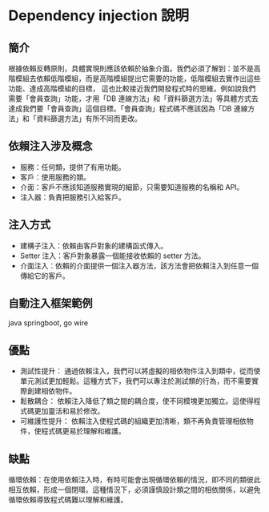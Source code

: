# Dependency injection 說明

## 簡介
根據依賴反轉原則，具體實現則應該依賴於抽象介面。我們必須了解到：並不是高階模組去依賴低階模組，而是高階模組提出它需要的功能，低階模組去實作出這些功能、達成高階模組的目標，
這也比較接近我們開發程式時的思維。例如說我們需要「會員查詢」功能，才用「DB 連線方法」和「資料篩選方法」等具體方式去達成我們要「會員查詢」這個目標。「會員查詢」程式碼不應該因為「DB 連線方法」和「資料篩選方法」有所不同而更改。

## 依賴注入涉及概念
+ 服務：任何類，提供了有用功能。
+ 客戶：使用服務的類。
+ 介面：客戶不應該知道服務實現的細節，只需要知道服務的名稱和 API。
+ 注入器：負責把服務引入給客戶。

## 注入方式
+ 建構子注入：依賴由客戶對象的建構函式傳入。
+ Setter 注入：客戶對象暴露一個能接收依賴的 setter 方法。
+ 介面注入：依賴的介面提供一個注入器方法，該方法會把依賴注入到任意一個傳給它的客戶。

## 自動注入框架範例
java springboot, go wire

## 優點
+ 測試性提升： 通過依賴注入，我們可以將虛擬的相依物件注入到類中，從而使單元測試更加輕鬆。這種方式下，我們可以專注於測試類的行為，而不需要實際創建相依物件。
+ 鬆散耦合： 依賴注入降低了類之間的耦合度，使不同模塊更加獨立。這使得程式碼更加靈活和易於修改。
+ 可維護性提升： 依賴注入使程式碼的組織更加清晰，類不再負責管理相依物件，使程式碼更易於理解和維護。

## 缺點
循環依賴：在使用依賴注入時，有時可能會出現循環依賴的情況，即不同的類彼此相互依賴，形成一個閉環。這種情況下，必須謹慎設計類之間的相依關係，以避免循環依賴導致程式碼難以理解和維護。